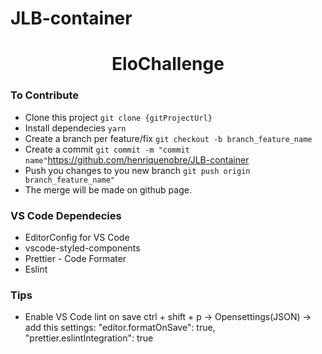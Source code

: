 # JLB-container

<h1 align="center">EloChallenge</h1>

### To Contribute
 - Clone this project `git clone {gitProjectUrl}`
 - Install dependecies `yarn`
 - Create a branch per feature/fix `git checkout -b branch_feature_name`
 - Create a commit `git commit -m "commit name"`https://github.com/henriquenobre/JLB-container
 - Push you changes to you new branch `git push origin branch_feature_name"`
 - The merge will be made on github page.

### VS Code Dependecies
 - EditorConfig for VS Code
 - vscode-styled-components
 - Prettier - Code Formater
 - Eslint

### Tips
 - Enable VS Code lint on save ctrl + shift + p -> Opensettings(JSON) -> add this settings:
    "editor.formatOnSave": true,
    "prettier.eslintIntegration": true
